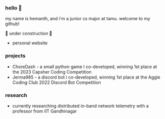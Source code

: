 ### hello 👋

my name is hemanth, and i'm a junior cs major at tamu. welcome to my github!

🚧 under construction 🚧
- personal website

### projects
- ChoreDash - a small python game I co-developed, winning 1st place at the 2023 Capsher Coding Competition
- Jerma985 - a discord bot i co-developed, winning 1st place at the Aggie Coding Club 2022 Discord Bot Competition

### research
- currently researching distributed in-band network telemetry with a professor from IIT Gandhinagar

<!--
**hmukesh5/hmukesh5** is a ✨ _special_ ✨ repository because its `README.md` (this file) appears on your GitHub profile.

Here are some ideas to get you started:

- 🔭 I’m currently working on ...
- 🌱 I’m currently learning ...
- 👯 I’m looking to collaborate on ...
- 🤔 I’m looking for help with ...
- 💬 Ask me about ...
- 📫 How to reach me: ...
- 😄 Pronouns: ...
- ⚡ Fun fact: ...
-->
